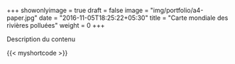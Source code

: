 
+++
showonlyimage = true
draft = false
image = "img/portfolio/a4-paper.jpg"
date = "2016-11-05T18:25:22+05:30"
title = "Carte mondiale des rivières polluées"
weight = 0
+++

Description du contenu
<!--more-->



{{< myshortcode >}} 